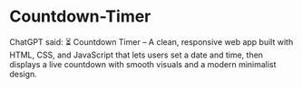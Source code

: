 # Countdown-Timer
ChatGPT said:  ⏳ Countdown Timer – A clean, responsive web app built with HTML, CSS, and JavaScript that lets users set a date and time, then displays a live countdown with smooth visuals and a modern minimalist design.
